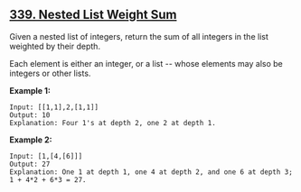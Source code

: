 ## [339. Nested List Weight Sum](https://leetcode.com/problems/nested-list-weight-sum/)

Given a nested list of integers, return the sum of all integers in the list weighted by their depth.

Each element is either an integer, or a list -- whose elements may also be integers or other lists.

**Example 1:**

```
Input: [[1,1],2,[1,1]]
Output: 10
Explanation: Four 1's at depth 2, one 2 at depth 1.
```

**Example 2:**

```
Input: [1,[4,[6]]]
Output: 27
Explanation: One 1 at depth 1, one 4 at depth 2, and one 6 at depth 3; 1 + 4*2 + 6*3 = 27.
```
